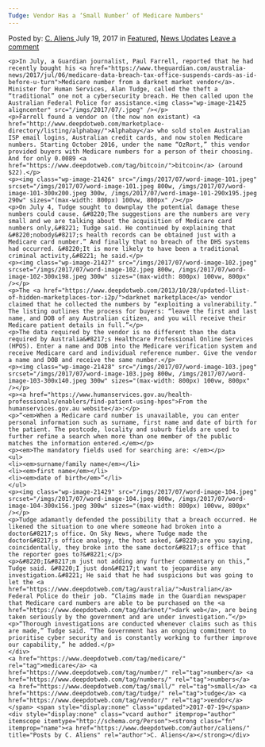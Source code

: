 ```yaml
---
Tudge: Vendor Has a ‘Small Number’ of Medicare Numbers"
---
```

<article class="post-listing post-21418 post type-post status-publish format-standard has-post-thumbnail hentry  tag-medicare tag-number tag-numbers tag-small tag-tudge tag-vendor">
    <div class="post-inner">
        <span>Posted by: <a href="https://www.deepdotweb.com/author/caliens/" title="">C. Aliens </a></span>
    <span>July 19, 2017</span>
    <span>in <a href="https://www.deepdotweb.com/category/deepdot-news/" rel="category tag">Featured</a>, <a href="https://www.deepdotweb.com/category/news-updates/" rel="category tag">News Updates</a></span>
    <span><a href="https://www.deepdotweb.com/2017/07/19/tudge-vendor-small-number-medicare-numbers-2/#respond">Leave a comment</a></span>
    </p>
    <div class="clear"></div>
    
    <p>In July, a Guardian journalist, Paul Farrell, reported that he had recently bought his <a href="https://www.theguardian.com/australia-news/2017/jul/06/medicare-data-breach-tax-office-suspends-cards-as-id-before-u-turn">Medicare number from a darknet market vendor</a>. Minister for Human Services, Alan Tudge, called the theft a “traditional” one not a cybersecurity breach. He then called upon the Australian Federal Police for assistance.<img class="wp-image-21425 aligncenter" src="/imgs/2017/07/.jpeg" /></p>
    <p>Farrell found a vendor on (the now non existant) <a href="http://www.deepdotweb.com/marketplace-directory/listing/alphabay/">Alphabay</a> who sold stolen Australian ISP email logins, Australian credit cards, and now stolen Medicare numbers. Starting October 2016, under the name “OzRort,” this vendor provided buyers with Medicare numbers for a person of their choosing. And for only 0.0089 <a href="https://www.deepdotweb.com/tag/bitcoin/">bitcoin</a> (around $22).</p>
    <p><img class="wp-image-21426" src="/imgs/2017/07/word-image-101.jpeg" srcset="/imgs/2017/07/word-image-101.jpeg 800w, /imgs/2017/07/word-image-101-300x200.jpeg 300w, /imgs/2017/07/word-image-101-290x195.jpeg 290w" sizes="(max-width: 800px) 100vw, 800px" /></p>
    <p>On July 4, Tudge sought to downplay the potential damage these numbers could cause. &#8220;The suggestions are the numbers are very small and we are talking about the acquisition of Medicare card numbers only,&#8221; Tudge said. He continued by explaining that &#8220;nobody&#8217;s health records can be obtained just with a Medicare card number.” And finally that no breach of the DHS systems had occurred. &#8220;It is more likely to have been a traditional criminal activity,&#8221; he said.</p>
    <p><img class="wp-image-21427" src="/imgs/2017/07/word-image-102.jpeg" srcset="/imgs/2017/07/word-image-102.jpeg 800w, /imgs/2017/07/word-image-102-300x198.jpeg 300w" sizes="(max-width: 800px) 100vw, 800px" /></p>
    <p>The <a href="https://www.deepdotweb.com/2013/10/28/updated-llist-of-hidden-marketplaces-tor-i2p/">darknet marketplace</a> vendor claimed that he collected the numbers by “exploiting a vulnerability.” The listing outlines the process for buyers: “leave the first and last name, and DOB of any Australian citizen, and you will receive their Medicare patient details in full.”</p>
    <p>The data required by the vendor is no different than the data required by Australia&#8217;s Healthcare Professional Online Services (HPOS). Enter a name and DOB into the Medicare verification system and receive Medicare card and individual reference number. Give the vendor a name and DOB and receive the same number.</p>
    <p><img class="wp-image-21428" src="/imgs/2017/07/word-image-103.jpeg" srcset="/imgs/2017/07/word-image-103.jpeg 800w, /imgs/2017/07/word-image-103-300x140.jpeg 300w" sizes="(max-width: 800px) 100vw, 800px" /></p>
    <p><a href="https://www.humanservices.gov.au/health-professionals/enablers/find-patient-using-hpos">From the humanservices.gov.au website</a>:</p>
    <p>“<em>When a Medicare card number is unavailable, you can enter personal information such as surname, first name and date of birth for the patient. The postcode, locality and suburb fields are used to further refine a search when more than one member of the public matches the information entered.</em></p>
    <p><em>The mandatory fields used for searching are: </em></p>
    <ul>
    <li><em>surname/family name</em></li>
    <li><em>first name</em></li>
    <li><em>date of birth</em>”</li>
    </ul>
    <p><img class="wp-image-21429" src="/imgs/2017/07/word-image-104.jpeg" srcset="/imgs/2017/07/word-image-104.jpeg 800w, /imgs/2017/07/word-image-104-300x156.jpeg 300w" sizes="(max-width: 800px) 100vw, 800px" /></p>
    <p>Tudge adamantly defended the possibility that a breach occurred. He likened the situation to one where someone had broken into a doctor&#8217;s office. On Sky News, where Tudge made the doctor&#8217;s office analogy, the host asked, &#8220;are you saying, coincidentally, they broke into the same doctor&#8217;s office that the reporter goes to?&#8221;</p>
    <p>&#8220;I&#8217;m just not adding any further commentary on this,” Tudge said. &#8220;I just don&#8217;t want to jeopardise any investigation.&#8221; He said that he had suspicions but was going to let the <a href="https://www.deepdotweb.com/tag/australia/">Australian</a> Federal Police do their job. “Claims made in the Guardian newspaper that Medicare card numbers are able to be purchased on the <a href="https://www.deepdotweb.com/tag/darknet/">dark web</a>, are being taken seriously by the government and are under investigation.”</p>
    <p>“Thorough investigations are conducted whenever claims such as this are made,” Tudge said. “The Government has an ongoing commitment to prioritise cyber security and is constantly working to further improve our capability,” he added.</p>
    </div>
    <a href="https://www.deepdotweb.com/tag/medicare/" rel="tag">medicare</a> <a href="https://www.deepdotweb.com/tag/number/" rel="tag">number</a> <a href="https://www.deepdotweb.com/tag/numbers/" rel="tag">numbers</a> <a href="https://www.deepdotweb.com/tag/small/" rel="tag">small</a> <a href="https://www.deepdotweb.com/tag/tudge/" rel="tag">tudge</a> <a href="https://www.deepdotweb.com/tag/vendor/" rel="tag">vendor</a></span> <span style="display:none" class="updated">2017-07-19</span>
    <div style="display:none" class="vcard author" itemprop="author" itemscope itemtype="http://schema.org/Person"><strong class="fn" itemprop="name"><a href="https://www.deepdotweb.com/author/caliens/" title="Posts by C. Aliens" rel="author">C. Aliens</a></strong></div>
    
